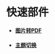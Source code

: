 # 快速部件

*   #### [图片转PDF](./Core/YBPDFExport/YBPDFExport.swift)



*   #### [主题切换](./Core/YBTheme/)



